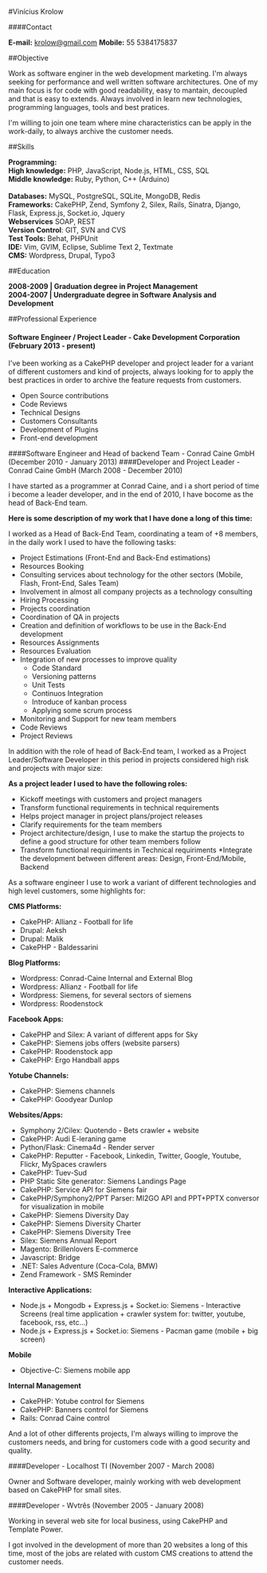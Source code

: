 #Vinícius Krolow

####Contact

**E-mail:** krolow@gmail.com
**Mobile:** 55 5384175837

##Objective

Work as software enginer in the web development marketing. I'm always seeking for performance and well written software architectures. One of my main focus is for code with good readability, easy to mantain, decoupled and that is easy to extends. Always involved in learn new technologies, programming languages, tools and best pratices.

I'm willing to join one team where mine characteristics can be apply in the work-daily, to always archive the customer needs.

##Skills

**Programming:** <br />
	**High knowledge:** PHP, JavaScript, Node.js, HTML, CSS, SQL<br />
	**Middle knowledge:** Ruby, Python, C++ (Arduino)<br /><br />
**Databases:** MySQL, PostgreSQL, SQLite, MongoDB, Redis<br />
**Frameworks:** CakePHP, Zend, Symfony 2, Silex, Rails, Sinatra, Django, Flask, Express.js, Socket.io, Jquery<br />
**Webservices** SOAP, REST<br />
**Version Control**: GIT, SVN and CVS<br />
**Test Tools:** Behat, PHPUnit<br />
**IDE:** Vim, GVIM, Eclipse, Sublime Text 2, Textmate<br />
**CMS:** Wordpress, Drupal, Typo3<br />


##Education

**2008-2009 | Graduation degree in Project Management**<br />
**2004-2007 | Undergraduate degree in Software Analysis and Development**

##Professional Experience

#### Software Engineer / Project Leader - Cake Development Corporation (February 2013 - present)

I've been working as a CakePHP developer and project leader for a variant of different customers and kind of projects, always looking for to apply the best practices in order to archive the feature requests from customers.

* Open Source contributions
* Code Reviews
* Technical Designs
* Customers Consultants
* Development of Plugins
* Front-end development

####Software Engineer and Head of backend Team - Conrad Caine GmbH (December 2010 - January 2013)
####Developer and Project Leader - Conrad Caine GmbH (March 2008 - December 2010)

I have started as a programmer at Conrad Caine, and i a short period of time i become a leader developer, and in the end of 2010, I have bocome as the head of Back-End team.

**Here is some description of my work that I have done a long of this time:**

I worked as a Head of Back-End Team, coordinating a team of +8 members, in the daily work I used to have the following tasks:

- Project Estimations (Front-End and Back-End estimations)
- Resources Booking
- Consulting services about technology for the other sectors (Mobile, Flash, Front-End, Sales Team)
- Involvement in almost all company projects as a technology consulting
- Hiring Processing
- Projects coordination
- Coordination of QA in projects
- Creation and definition of workflows to be use in the Back-End development
- Resources Assignments
- Resources Evaluation
- Integration of new processes to improve quality
	- Code Standard
	- Versioning patterns
	- Unit Tests
	- Continuos Integration
	- Introduce of kanban process
	- Applying some scrum process
- Monitoring and Support for new team members
- Code Reviews
- Project Reviews


In addition with the role of head of Back-End team, I worked as a Project Leader/Software Developer in this period in projects considered high risk and projects with major size:

**As a project leader I used to have the following roles:**

* Kickoff meetings with customers and project managers
* Transform functional requirements in technical requirements
* Helps project manager in project plans/project releases
* Clarify requirements for the team members
* Project architecture/design, I use to make the startup the projects to define a good structure for other team members follow
* Transform functional requiriments in Technical requiriments
*Integrate the development between different areas: Design, Front-End/Mobile, Backend


As a software engineer I use to work a variant of different technologies and high level customers, some highlights for:

**CMS Platforms:**

* CakePHP: Allianz - Football for life
* Drupal: Aeksh
* Drupal: Malik
* CakePHP - Baldessarini

**Blog Platforms:**

* Wordpress: Conrad-Caine Internal and External Blog
* Wordpress: Allianz - Football for life
* Wordpress: Siemens, for several sectors of siemens
* Wordpress: Roodenstock

**Facebook Apps:**

* CakePHP and Silex: A variant of different apps for Sky
* CakePHP: Siemens jobs offers (website parsers)
* CakePHP: Roodenstock app
* CakePHP: Ergo Handball apps

**Yotube Channels:**

* CakePHP: Siemens channels
* CakePHP: Goodyear Dunlop

**Websites/Apps:**

* Symphony 2/Cilex: Quotendo - Bets crawler + website
* CakePHP: Audi E-leraning game
* Python/Flask: Cinema4d - Render server
* CakePHP: Reputter - Facebook, Linkedin, Twitter, Google, Youtube, Flickr, MySpaces crawlers
* CakePHP: Tuev-Sud
* PHP Static Site generator: Siemens Landings Page
* CakePHP: Service API for Siemens fair
* CakePHP/Symphony2/PPT Parser: MI2GO API and PPT+PPTX conversor for visualization in mobile
* CakePHP: Siemens Diversity Day
* CakePHP: Siemens Diversity Charter
* CakePHP: Siemens Diversity Tree
* Silex: Siemens Annual Report
* Magento: Brillenlovers E-commerce
* Javascript: Bridge
* .NET: Sales Adventure (Coca-Cola, BMW)
* Zend Framework - SMS Reminder

**Interactive Applications:**

* Node.js + Mongodb + Express.js + Socket.io: Siemens - Interactive Screens (real time application + crawler system for: twitter, youtube, facebook, rss, etc...)
* Node.js + Express.js + Socket.io: Siemens - Pacman game (mobile + big screen)

**Mobile**

* Objective-C: Siemens mobile app

**Internal Management**

* CakePHP: Yotube control for Siemens
* CakePHP: Banners control for Siemens
* Rails: Conrad Caine control

And a lot of other differents projects, I'm always willing to improve the customers needs, and bring for customers code with a good security and quality.

####Developer - Localhost TI (November 2007 - March 2008)

Owner and Software developer, mainly working with web development based on CakePHP for small sites.

####Developer - Wvtrês (November 2005 - January 2008)

Working in several web site for local business, using CakePHP and Template Power.

I got involved in the development of more than 20 websites a long of this time, most of the jobs are related with custom CMS creations to attend the customer needs.
